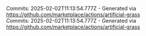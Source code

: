 Commits: 2025-02-02T11:13:54.777Z - Generated via https://github.com/marketplace/actions/artificial-grass
<br>
Commits: 2025-02-02T11:13:54.777Z - Generated via https://github.com/marketplace/actions/artificial-grass
<br>
